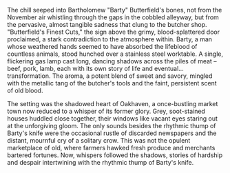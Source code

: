 The chill seeped into Bartholomew "Barty" Butterfield's bones, not from the November air whistling through the gaps in the cobbled alleyway, but from the pervasive, almost tangible sadness that clung to the butcher shop.  "Butterfield's Finest Cuts," the sign above the grimy, blood-splattered door proclaimed, a stark contradiction to the atmosphere within.  Barty, a man whose weathered hands seemed to have absorbed the lifeblood of countless animals, stood hunched over a stainless steel worktable.  A single, flickering gas lamp cast long, dancing shadows across the piles of meat – beef, pork, lamb, each with its own story of life and eventual… transformation. The aroma, a potent blend of sweet and savory, mingled with the metallic tang of the butcher's tools and the faint, persistent scent of old blood.

The setting was the shadowed heart of Oakhaven, a once-bustling market town now reduced to a whisper of its former glory.  Grey, soot-stained houses huddled close together, their windows like vacant eyes staring out at the unforgiving gloom.  The only sounds besides the rhythmic thump of Barty's knife were the occasional rustle of discarded newspapers and the distant, mournful cry of a solitary crow.  This was not the opulent marketplace of old, where farmers hawked fresh produce and merchants bartered fortunes.  Now, whispers followed the shadows, stories of hardship and despair intertwining with the rhythmic thump of Barty's knife.
